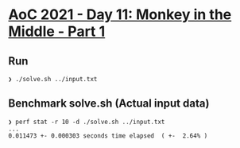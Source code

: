 # [AoC 2021 - Day 11: Monkey in the Middle - Part 1](https://adventofcode.com/2022/day/11)

Run
---

```
❯ ./solve.sh ../input.txt
```


Benchmark solve.sh (Actual input data)
--------------------------------------

```
❯ perf stat -r 10 -d ./solve.sh ../input.txt
...
0.011473 +- 0.000303 seconds time elapsed  ( +-  2.64% )
```
